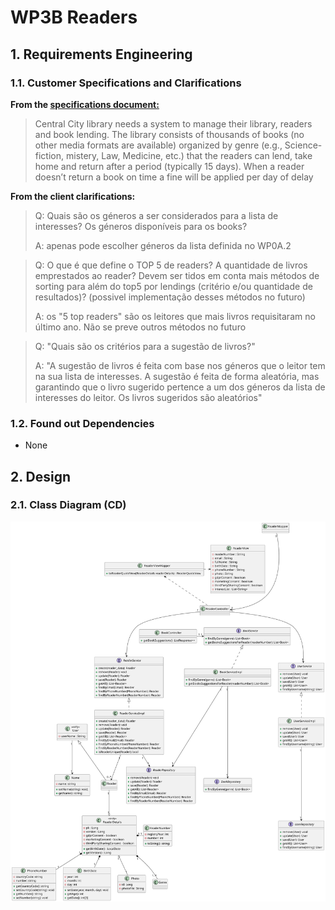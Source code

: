 # WP3B Readers
## 1. Requirements Engineering


### 1.1. Customer Specifications and Clarifications

**From the [specifications document:](https://moodle.isep.ipp.pt/pluginfile.php/372607/mod_resource/content/0/PSOFT_LETI_assignment_2023-2024.pdf)**
>Central City library needs a system to manage their library, readers and book lending. The library consists
of thousands of books (no other media formats are available) organized by genre (e.g., Science-fiction,
mistery, Law, Medicine, etc.) that the readers can lend, take home and return after a period (typically 15
days). When a reader doesn’t return a book on time a fine will be applied per day of delay

**From the client clarifications:**

> Q: Quais são os géneros a ser considerados para a lista de interesses? Os géneros disponíveis para os books?
>
> A: apenas pode escolher géneros da lista definida no WP0A.2

> Q: O que é que define o TOP 5 de readers? A quantidade de livros emprestados ao reader? Devem ser tidos em conta mais métodos de sorting para além do top5 por lendings (critério e/ou quantidade de resultados)? (possivel implementação desses métodos no futuro)
>
> A: os "5 top readers" são os leitores que mais livros requisitaram no último ano. Não se preve outros métodos no futuro

> Q: "Quais são os critérios para a sugestão de livros?"
> 
> A: "A sugestão de livros é feita com base nos géneros que o leitor tem na sua lista de interesses. A sugestão é feita de forma aleatória, mas garantindo que o livro sugerido pertence a um dos géneros da lista de interesses do leitor. Os livros sugeridos são aleatórios"

### 1.2. Found out Dependencies
- None

## 2. Design
### 2.1. Class Diagram (CD)

![CD](./WP3B-Readers-CD.svg)
